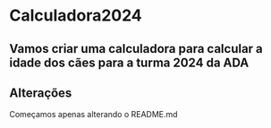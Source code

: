 # Calculadora2024
Vamos criar uma calculadora para calcular a idade dos cães para a turma 2024 da ADA
----
## Alterações
Começamos apenas alterando o README.md
